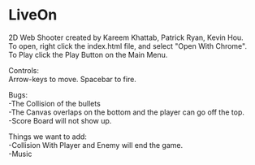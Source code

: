 LiveOn
======

2D Web Shooter created by Kareem Khattab, Patrick Ryan, Kevin Hou. <br>
To open, right click the index.html file, and select "Open With Chrome". <br>
To Play click the Play Button on the Main Menu.

Controls:<br>
Arrow-keys to move. Spacebar to fire.

Bugs: <br>
-The Collision of the bullets <br>
-The Canvas overlaps on the bottom and the player can go off the top.<br>
-Score Board will not show up.

Things we want to add:<br>
-Collision With Player and Enemy will end the game. <br>
-Music
